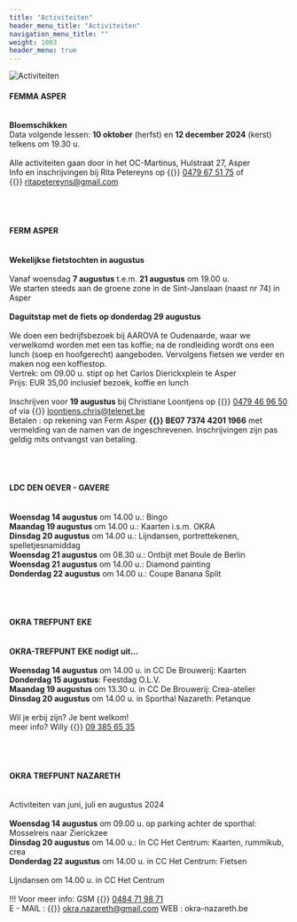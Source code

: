 ```yaml
---
title: "Activiteiten"
header_menu_title: "Activiteiten"
navigation_menu_title: ""
weight: 1003
header_menu: true
---
```


![Activiteiten](images/activiteiten.jpg)




#### FEMMA ASPER
<br>
<b>Bloemschikken</b><br>
Data volgende lessen: <b>10 oktober</b> (herfst) en <b>12 december 2024</b> (kerst) telkens om 19.30 u.<br>
<br>
Alle activiteiten gaan door in het OC-Martinus, Hulstraat 27, Asper<br>
Info en inschrijvingen bij Rita Petereyns op {{<icon class="fa fa-phone">}}&nbsp;<a href="tel:0479675175">0479 67 51 75</a> of {{<icon class="fa fa-envelope">}}&nbsp;<a href="ritapetereyns@gmail.com">ritapetereyns@gmail.com</a><br>
<br>
<br>
<br>





#### FERM ASPER
<br>
<b>Wekelijkse fietstochten in augustus</b><br>
<br>
Vanaf woensdag <b>7 augustus</b> t.e.m. <b>21 augustus</b> om 19.00 u.<br>
We starten steeds aan de groene zone in de Sint-Janslaan (naast nr 74) in Asper<br>
<br>
<b>Daguitstap met de fiets op donderdag 29 augustus</b><br>
<br>
We doen een bedrijfsbezoek bij AAROVA te Oudenaarde, waar we verwelkomd worden met een tas koffie; na de rondleiding wordt ons een lunch (soep en hoofgerecht) aangeboden. Vervolgens fietsen we verder en maken nog een koffiestop.<br>
Vertrek: om 09.00 u. stipt op het Carlos Dierickxplein te Asper<br>
Prijs: EUR 35,00 inclusief bezoek, koffie en lunch<br>
<br>
Inschrijven voor <b>19 augustus</b> bij Christiane Loontjens op {{<icon class="fa fa-phone">}}&nbsp;<a href="tel:0479469650">0479 46 96 50</a> of via {{<icon class="fa fa-envelope">}}&nbsp;<a href="loontjens.chris@telenet.be">loontjens.chris@telenet.be</a><br>
Betalen : op rekening van Ferm Asper <b>{{<icon class="fa fa-piggy-bank">}}&nbsp;BE07 7374 4201 1966</b> met vermelding van de namen van de ingeschrevenen. Inschrijvingen zijn pas geldig mits ontvangst van betaling.<br>
<br>
<br>
<br>





#### LDC DEN OEVER - GAVERE
<br>
<b>Woensdag 14 augustus</b> om 14.00 u.: Bingo<br>
<b>Maandag 19 augustus</b> om 14.00 u.: Kaarten i.s.m. OKRA<br>
<b>Dinsdag 20 augustus</b> om 14.00 u.: Lijndansen, portrettekenen, spelletjesnamiddag<br>
<b>Woensdag 21 augustus</b> om 08.30 u.: Ontbijt met Boule de Berlin<br>
<b>Woensdag 21 augustus</b> om 14.00 u.: Diamond painting<br>
<b>Donderdag 22 augustus</b> om 14.00 u.: Coupe Banana Split<br>
<br>
<br>
<br>





#### OKRA TREFPUNT EKE
<br>
<b>OKRA-TREFPUNT EKE nodigt uit...</b><br>
<br>
<b>Woensdag 14 augustus</b> om 14.00 u. in CC De Brouwerij: Kaarten<br>
<b>Donderdag 15 augustus</b>: Feestdag O.L.V.<br>
<b>Maandag 19 augustus</b> om 13.30 u. in CC De Brouwerij: Crea-atelier<br>
<b>Dinsdag 20 augustus</b> om 14.00 u. in Sporthal Nazareth: Petanque<br>
<br>
Wil je erbij zijn? Je bent welkom!<br>
meer info? Willy {{<icon class="fa fa-phone">}}&nbsp;<a href="tel:093856535">09 385 65 35</a><br>
<br>
<br>
<br>





#### OKRA TREFPUNT NAZARETH
<br>
Activiteiten van juni, juli en augustus 2024<br>
<br>
<b>Woensdag 14 augustus</b> om 09.00 u. op parking achter de sporthal: Mosselreis naar Zierickzee<br>
<b>Dinsdag 20 augustus</b> om 14.00 u.: In CC Het Centrum: Kaarten, rummikub, crea<br>
<b>Donderdag 22 augustus</b> om 14.00 u. in CC Het Centrum: Fietsen<br>
<br>
Lijndansen om 14.00 u. in CC Het Centrum<br>
<br>
!!! Voor meer info: GSM {{<icon class="fa fa-phone">}}&nbsp;<a href="tel:0484719871">0484 71 98 71</a><br>
E - MAIL : {{<icon class="fa fa-envelope">}}&nbsp;<a href="okra.nazareth@gmail.com">okra.nazareth@gmail.com</a> WEB : okra-nazareth.be<br>
<br>
<br>
<br>


